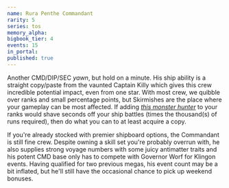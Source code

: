 ```yaml
---
name: Rura Penthe Commandant
rarity: 5
series: tos
memory_alpha:
bigbook_tier: 4
events: 15
in_portal:
published: true
---
```


Another CMD/DIP/SEC _yawn_, but hold on a minute. His ship ability is a straight copy/paste from the vaunted Captain Killy which gives this crew incredible potential impact, even from one star. With most crew, we quibble over ranks and small percentage points, but Skirmishes are the place where your gameplay can be most affected. If adding [_this monster hunter_](https://memory-alpha.fandom.com/wiki/W._Morgan_Sheppard#Star_Trek_appearances) to your ranks would shave seconds off your ship battles (times the thousand(s) of runs required), then do what you can to at least acquire a copy.

If you're already stocked with premier shipboard options, the Commandant is still fine crew. Despite owning a skill set you're probably overrun with, he also supplies strong voyage numbers with some juicy antimatter traits and his potent CMD base only has to compete with Governor Worf for Klingon events. Having qualified for two previous megas, his event count may be a bit inflated, but he'll still have the occasional chance to pick up weekend bonuses.
